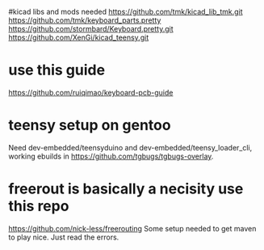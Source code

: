 #kicad libs and mods needed
https://github.com/tmk/kicad_lib_tmk.git
https://github.com/tmk/keyboard_parts.pretty
https://github.com/stormbard/Keyboard.pretty.git
https://github.com/XenGi/kicad_teensy.git
# use this guide
https://github.com/ruiqimao/keyboard-pcb-guide
# teensy setup on gentoo
Need dev-embedded/teensyduino and dev-embedded/teensy_loader_cli, working ebuilds in https://github.com/tgbugs/tgbugs-overlay.
# freerout is basically a necisity use this repo
https://github.com/nick-less/freerouting
Some setup needed to get maven to play nice. Just read the errors.
